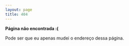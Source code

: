 ```yaml
---
layout: page
title: 404
---
```


<p><strong>Página não encontrada :(</strong></p>
<p>Pode ser que eu apenas mudei o endereço dessa página.</p>
